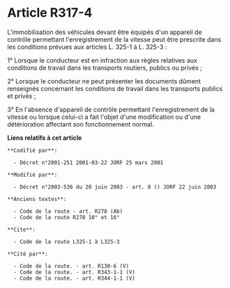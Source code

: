 # Article R317-4

L'immobilisation des véhicules devant être équipés d'un appareil de contrôle permettant l'enregistrement de la vitesse peut
être prescrite dans les conditions prévues aux articles L. 325-1 à L. 325-3 :

1° Lorsque le conducteur est en infraction aux règles relatives aux conditions de travail dans les transports routiers,
publics ou privés ;

2° Lorsque le conducteur ne peut présenter les documents dûment renseignés concernant les conditions de travail dans les
transports publics et privés ;

3° En l'absence d'appareil de contrôle permettant l'enregistrement de la vitesse ou lorsque celui-ci a fait l'objet d'une
modification ou d'une détérioration affectant son fonctionnement normal.

**Liens relatifs à cet article**

	**Codifié par**:

	  - Décret n°2001-251 2001-03-22 JORF 25 mars 2001

	**Modifié par**:

	  - Décret n°2003-536 du 20 juin 2003 - art. 8 () JORF 22 juin 2003

	**Anciens textes**:

	  - Code de la route - art. R278 (Ab)
	  - Code de la route R278 10° et 16°

	**Cite**:

	  - Code de la route L325-1 à L325-3

	**Cité par**:

	  - Code de la route. - art. R130-6 (V)
	  - Code de la route. - art. R343-1-1 (V)
	  - Code de la route. - art. R344-1-1 (V)
